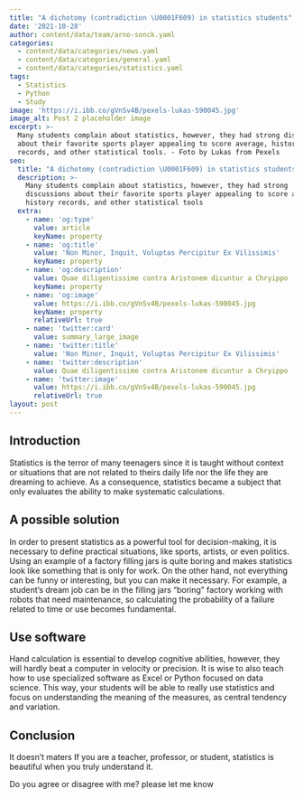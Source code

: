```yaml
---
title: "A dichotomy (contradiction \U0001F609) in statistics students"
date: '2021-10-28'
author: content/data/team/arno-sonck.yaml
categories:
  - content/data/categories/news.yaml
  - content/data/categories/general.yaml
  - content/data/categories/statistics.yaml
tags:
  - Statistics
  - Python
  - Study
image: 'https://i.ibb.co/gVnSv4B/pexels-lukas-590045.jpg'
image_alt: Post 2 placeholder image
excerpt: >-
  Many students complain about statistics, however, they had strong discussions
  about their favorite sports player appealing to score average, history
  records, and other statistical tools. - Foto by Lukas from Pexels
seo:
  title: "A dichotomy (contradiction \U0001F609) in statistics students"
  description: >-
    Many students complain about statistics, however, they had strong
    discussions about their favorite sports player appealing to score average,
    history records, and other statistical tools
  extra:
    - name: 'og:type'
      value: article
      keyName: property
    - name: 'og:title'
      value: 'Non Minor, Inquit, Voluptas Percipitur Ex Vilissimis'
      keyName: property
    - name: 'og:description'
      value: Quae diligentissime contra Aristonem dicuntur a Chryippo
      keyName: property
    - name: 'og:image'
      value: https://i.ibb.co/gVnSv4B/pexels-lukas-590045.jpg
      keyName: property
      relativeUrl: true
    - name: 'twitter:card'
      value: summary_large_image
    - name: 'twitter:title'
      value: 'Non Minor, Inquit, Voluptas Percipitur Ex Vilissimis'
    - name: 'twitter:description'
      value: Quae diligentissime contra Aristonem dicuntur a Chryippo
    - name: 'twitter:image'
      value: https://i.ibb.co/gVnSv4B/pexels-lukas-590045.jpg
      relativeUrl: true
layout: post
---
```

## Introduction

Statistics is the terror of many teenagers since it is taught without context or situations that are not related to theirs daily life nor the life they are dreaming to achieve. As a consequence, statistics became a subject that only evaluates the ability to make systematic calculations.

## A possible solution

In order to present statistics as a powerful tool for decision-making, it is necessary to define practical situations, like sports, artists, or even politics. Using an example of a factory filling jars is quite boring and makes statistics look like something that is only for work. On the other hand, not everything can be funny or interesting, but you can make it necessary. For example, a student’s dream job can be in the filling jars “boring” factory working with robots that need maintenance, so calculating the probability of a failure related to time or use becomes fundamental.

## Use software

Hand calculation is essential to develop cognitive abilities, however, they will hardly beat a computer in velocity or precision. It is wise to also teach how to use specialized software as Excel or Python focused on data science. This way, your students will be able to really use statistics and focus on understanding the meaning of the measures, as central tendency and variation.

## Conclusion 

It doesn’t maters If you are a teacher, professor, or student, statistics is beautiful when you truly understand it.

Do you agree or disagree with me? please let me know

